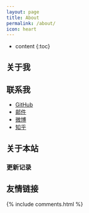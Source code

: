 ```yaml
---
layout: page
title: About
permalink: /about/
icon: heart
---
```


* content
{:toc}

## 关于我


## 联系我

* [GitHub](https://github.com/ericluo)
* [邮件](luo.wenbo@qq.com)
* [微博](http://weibo.com/3115521wh)
* [知乎](https://www.zhihu.com/people/ericluo)

## 关于本站


### 更新记录


## 友情链接

{% include comments.html %}
